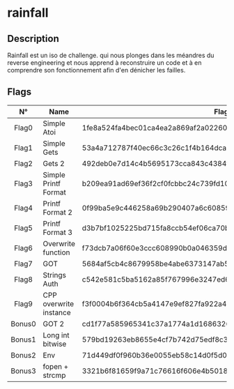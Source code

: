 # rainfall

## Description
Rainfall est un iso de challenge. qui nous plonges dans les méandres du reverse engineering et nous apprend à reconstruire un code et à en comprendre son fonctionnement afin d'en dénicher les failles.

## Flags
| N°    | Name     | Flag                        |
|:------:|---------|-----------------------------|
| Flag0  | Simple Atoi | 1fe8a524fa4bec01ca4ea2a869af2a02260d4a7d5fe7e7c24d8617e6dca12d3a |
| Flag1  | Simple Gets | 53a4a712787f40ec66c3c26c1f4b164dcad5552b038bb0addd69bf5bf6fa8e77 |
| Flag2  | Gets 2 | 492deb0e7d14c4b5695173cca843c4384fe52d0857c2b0718e1a521a4d33ec02 |
| Flag3  | Simple Printf Format | b209ea91ad69ef36f2cf0fcbbc24c739fd10464cf545b20bea8572ebdc3c36fa |
| Flag4  | Printf Format 2 | 0f99ba5e9c446258a69b290407a6c60859e9c2d25b26575cafc9ae6d75e9456a |
| Flag5  | Printf Format 3 | d3b7bf1025225bd715fa8ccb54ef06ca70b9125ac855aeab4878217177f41a31 |
| Flag6  | Overwrite function | f73dcb7a06f60e3ccc608990b0a046359d42a1a0489ffeefd0d9cb2d7c9cb82d |
| Flag7  | GOT | 5684af5cb4c8679958be4abe6373147ab52d95768e047820bf382e44fa8d8fb9 |
| Flag8  | Strings Auth | c542e581c5ba5162a85f767996e3247ed619ef6c6f7b76a59435545dc6259f8a |
| Flag9  | CPP overwrite instance | f3f0004b6f364cb5a4147e9ef827fa922a4861408845c26b6971ad770d906728 |
| Bonus0 |  GOT 2 | cd1f77a585965341c37a1774a1d1686326e1fc53aaa5459c840409d4d06523c9 |
| Bonus1 | Long int bitwise | 579bd19263eb8655e4cf7b742d75edf8c38226925d78db8163506f5191825245 |
| Bonus2 | Env | 71d449df0f960b36e0055eb58c14d0f5d0ddc0b35328d657f91cf0df15910587 |
| Bonus3 | fopen + strcmp | 3321b6f81659f9a71c76616f606e4b50189cecfea611393d5d649f75e157353c |
